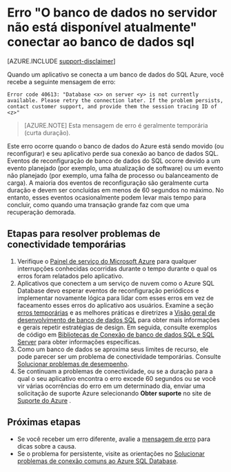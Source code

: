 <properties
    pageTitle="Banco de dados no servidor não está disponível no momento, se conectar ao banco de dados SQL | Microsoft Azure"
    description="Solucionar problemas de banco de dados no servidor não está disponível atualmente erro quando um aplicativo se conecta ao banco de dados SQL."
    services="sql-database"
    documentationCenter=""
    authors="dalechen"
    manager="felixwu"
    editor=""
    keywords="banco de dados no servidor não está disponível no momento, se conectar ao banco de dados sql"/>

<tags
    ms.service="sql-database"
    ms.workload="data-management"
    ms.tgt_pltfrm="na"
    ms.devlang="na"
    ms.topic="article"
    ms.date="09/21/2016"
    ms.author="daleche"/>

# <a name="error-database-on-server-is-not-currently-available-when-connecting-to-sql-database"></a>Erro "O banco de dados no servidor não está disponível atualmente" conectar ao banco de dados sql
[AZURE.INCLUDE [support-disclaimer](../../includes/support-disclaimer.md)]

Quando um aplicativo se conecta a um banco de dados do SQL Azure, você recebe a seguinte mensagem de erro:

```
Error code 40613: "Database <x> on server <y> is not currently available. Please retry the connection later. If the problem persists, contact customer support, and provide them the session tracing ID of <z>"
```

> [AZURE.NOTE] Esta mensagem de erro é geralmente temporária (curta duração).

Este erro ocorre quando o banco de dados do Azure está sendo movido (ou reconfigurar) e seu aplicativo perde sua conexão ao banco de dados SQL. Eventos de reconfiguração de banco de dados do SQL ocorre devido a um evento planejado (por exemplo, uma atualização de software) ou um evento não planejado (por exemplo, uma falha de processo ou balanceamento de carga). A maioria dos eventos de reconfiguração são geralmente curta duração e devem ser concluídas em menos de 60 segundos no máximo. No entanto, esses eventos ocasionalmente podem levar mais tempo para concluir, como quando uma transação grande faz com que uma recuperação demorada.

## <a name="steps-to-resolve-transient-connectivity-issues"></a>Etapas para resolver problemas de conectividade temporárias
1.  Verifique o [Painel de serviço do Microsoft Azure](https://azure.microsoft.com/status) para qualquer interrupções conhecidas ocorridas durante o tempo durante o qual os erros foram relatados pelo aplicativo.
2. Aplicativos que conectem a um serviço de nuvem como o Azure SQL Database devo esperar eventos de reconfiguração periódicos e implementar novamente lógica para lidar com esses erros em vez de faceamento esses erros do aplicativo aos usuários. Examine a seção [erros temporárias](sql-database-connectivity-issues.md) e as melhores práticas e diretrizes a [Visão geral de desenvolvimento de banco de dados SQL](sql-database-develop-overview.md) para obter mais informações e gerais repetir estratégias de design. Em seguida, consulte exemplos de código em [Bibliotecas de Conexão de banco de dados SQL e SQL Server](sql-database-libraries.md) para obter informações específicas.
3.  Como um banco de dados se aproxima seus limites de recurso, ele pode parecer ser um problema de conectividade temporárias. Consulte [Solucionar problemas de desempenho](sql-database-troubleshoot-performance.md).
4.  Se continuam a problemas de conectividade, ou se a duração para a qual o seu aplicativo encontra o erro excede 60 segundos ou se você vir várias ocorrências do erro em um determinado dia, enviar uma solicitação de suporte Azure selecionando **Obter suporte** no site de [Suporte do Azure](https://azure.microsoft.com/support/options) .

## <a name="next-steps"></a>Próximas etapas
- Se você receber um erro diferente, avalie a [mensagem de erro](sql-database-develop-error-messages.md) para dicas sobre a causa.
- Se o problema for persistente, visite as orientações no [Solucionar problemas de conexão comuns ao Azure SQL Database](sql-database-troubleshoot-common-connection-issues.md).
